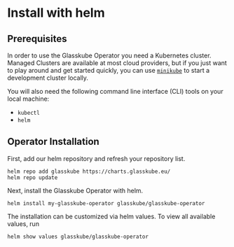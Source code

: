 # Install with helm

## Prerequisites

In order to use the Glasskube Operator you need a Kubernetes cluster. Managed Clusters are available at most cloud
providers, but if you just want to play around and get started quickly, you can use
[`minikube`](https://minikube.sigs.k8s.io/) to start a development cluster locally.

You will also need the following command line interface (CLI) tools on your local machine:

- `kubectl`
- `helm`

## Operator Installation

First, add our helm repository and refresh your repository list. 

```
helm repo add glasskube https://charts.glasskube.eu/
helm repo update
```

Next, install the Glasskube Operator with helm.

```
helm install my-glasskube-operator glasskube/glasskube-operator
```

The installation can be customized via helm values. To view all available values, run

```
helm show values glasskube/glasskube-operator
```

